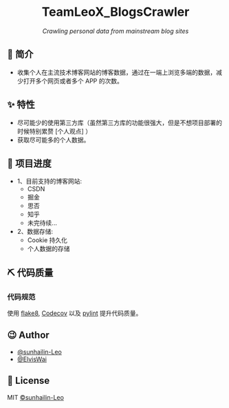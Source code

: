 <h1 align="center">TeamLeoX_BlogsCrawler</h1>
<p align="center">
    <em>Crawling personal data from mainstream blog sites</em>
</p>

## 📣 简介

* 收集个人在主流技术博客网站的博客数据，通过在一端上浏览多端的数据，减少打开多个网页或者多个 APP 的次数。

## ✨ 特性

* 尽可能少的使用第三方库（虽然第三方库的功能很强大，但是不想项目部署的时候特别累赘 [个人观点] ）
* 获取尽可能多的个人数据。

## 📖 项目进度

* 1、目前支持的博客网站:
    * CSDN
    * 掘金
    * 思否
    * 知乎
    * 未完待续...
* 2、数据存储:
    * Cookie 持久化
    * 个人数据的存储

## ⛏ 代码质量

### 代码规范

使用 [flake8](http://flake8.pycqa.org/en/latest/index.html), [Codecov](https://codecov.io/) 以及 [pylint](https://www.pylint.org/) 提升代码质量。

## 😉 Author

* [@sunhailin-Leo](https://github.com/sunhailin-Leo)
* [@ElvisWai](https://github.com/ElvisWai)

## 📃 License

MIT [©sunhailin-Leo](https://github.com/sunhailin-Leo)
